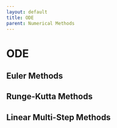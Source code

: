 ```yaml
---
layout: default
title: ODE
parent: Numerical Methods
---
```

# ODE

## Euler Methods

## Runge-Kutta Methods

## Linear Multi-Step Methods


